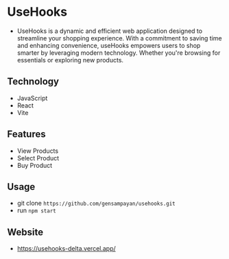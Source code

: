 # UseHooks
- UseHooks is a dynamic and efficient web application designed to streamline your shopping experience. With a commitment to saving time and enhancing convenience, useHooks empowers users to shop smarter by leveraging modern technology. Whether you're browsing for essentials or exploring new products.

## Technology
- JavaScript
- React
- Vite

## Features
- View Products
- Select Product
- Buy Product

## Usage
- git clone `https://github.com/gensampayan/usehooks.git`
- run `npm start`

## Website
- https://usehooks-delta.vercel.app/
